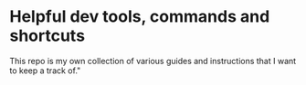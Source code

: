 # Helpful dev tools, commands and shortcuts

This repo is my own collection of various guides and instructions that I want to keep a track of."
